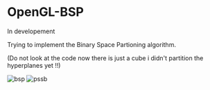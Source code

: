 # OpenGL-BSP
In developement

Trying to implement the Binary Space Partioning algorithm.

(Do not look at the code now there is just a cube i didn't partition the hyperplanes yet !!)


![bsp](https://user-images.githubusercontent.com/54768823/134441847-60fa0365-85ce-4216-bfff-907a84938901.PNG)
![pssb](https://user-images.githubusercontent.com/54768823/134441910-9edb2cd2-2908-4d57-852c-d02bb6d42453.PNG)
